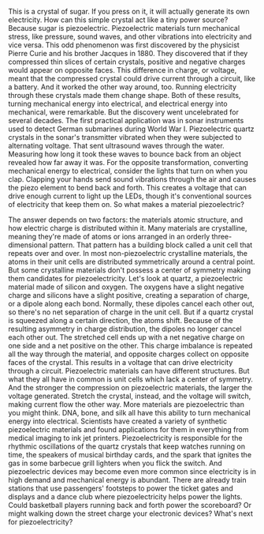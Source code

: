 
This is a crystal of sugar.
If you press on it, it will actually
generate its own electricity.
How can this simple crystal 
act like a tiny power source?
Because sugar is piezoelectric.
Piezoelectric materials 
turn mechanical stress,
like pressure,
sound waves,
and other vibrations
into electricity and vice versa.
This odd phenomenon was first
discovered
by the physicist Pierre Curie 
and his brother Jacques in 1880.
They discovered that if they compressed
thin slices of certain crystals,
positive and negative charges would appear
on opposite faces.
This difference in charge, or voltage,
meant that the compressed crystal
could drive current through a circuit,
like a battery.
And it worked the other way around, too.
Running electricity through these crystals
made them change shape.
Both of these results,
turning mechanical energy into electrical,
and electrical energy into mechanical,
were remarkable.
But the discovery went uncelebrated
for several decades.
The first practical application
was in sonar instruments
used to detect German submarines
during World War I.
Piezoelectric quartz crystals 
in the sonar&#39;s transmitter
vibrated when they were subjected
to alternating voltage.
That sent ultrasound waves
through the water.
Measuring how long it took these waves
to bounce back from an object
revealed how far away it was.
For the opposite transformation,
converting mechanical energy 
to electrical,
consider the lights that turn on
when you clap.
Clapping your hands send sound vibrations
through the air
and causes the piezo element to bend
back and forth.
This creates a voltage that can drive
enough current to light up the LEDs,
though it&#39;s conventional sources 
of electricity that keep them on.
So what makes a material piezoelectric?

The answer depends on two factors:
the materials atomic structure,
and how electric charge
is distributed within it.
Many materials are crystalline,
meaning they&#39;re made of atoms or ions
arranged in an orderly 
three-dimensional pattern.
That pattern has a building block
called a unit cell
that repeats over and over.
In most non-piezoelectric 
crystalline materials,
the atoms in their unit cells
are distributed symmetrically
around a central point.
But some crystalline materials
don&#39;t possess a center of symmetry
making them candidates 
for piezoelectricity.
Let&#39;s look at quartz,
a piezoelectric material 
made of silicon and oxygen.
The oxygens have a slight negative charge
and silicons have a slight positive,
creating a separation of charge,
or a dipole along each bond.
Normally, these dipoles 
cancel each other out,
so there&#39;s no net separation of charge
in the unit cell.
But if a quartz crystal is squeezed
along a certain direction,
the atoms shift.
Because of the resulting asymmetry
in charge distribution,
the dipoles no longer cancel
each other out.
The stretched cell ends up
with a net negative charge on one side
and a net positive on the other.
This charge imbalance is repeated
all the way through the material,
and opposite charges collect
on opposite faces of the crystal.
This results in a voltage that can
drive electricity through a circuit.
Piezoelectric materials can 
have different structures.
But what they all have in common is unit
cells which lack a center of symmetry.
And the stronger the compression
on piezoelectric materials,
the larger the voltage generated.
Stretch the crystal, instead,
and the voltage will switch,
making current flow the other way.
More materials are piezoelectric
than you might think.
DNA,
bone,
and silk
all have this ability to turn
mechanical energy into electrical.
Scientists have created a variety
of synthetic piezoelectric materials
and found applications for them
in everything from medical imaging
to ink jet printers.
Piezoelectricity is responsible for 
the rhythmic oscillations
of the quartz crystals
that keep watches running on time,
the speakers of musical birthday cards,
and the spark that ignites the gas 
in some barbecue grill lighters
when you flick the switch.
And piezoelectric devices may become
even more common
since electricity is in high demand
and mechanical energy is abundant.
There are already train stations
that use passengers&#39; footsteps
to power the ticket gates and displays
and a dance club where piezoelectricity
helps power the lights.
Could basketball players running back
and forth power the scoreboard?
Or might walking down the street
charge your electronic devices?
What&#39;s next for piezoelectricity?
